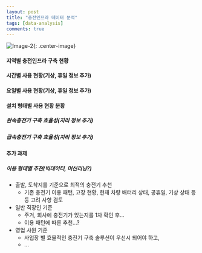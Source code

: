 ```yaml
---
layout: post
title: "충전인프라 데이터 분석"
tags: [data-analysis]
comments: true
---
```

![Image-2](../images/2019-12-15-Charging-infra-analysis){: .center-image}

#### 지역별 충전인프라 구축 현황

#### 시간별 사용 현황(기상, 휴일 정보 추가)

#### 요일별 사용 현황(기상, 휴일 정보 추가)

#### 설치 형태별 사용 현황 분황
##### 완속충전기 구축 효율성(지리 정보 추가)
##### 급속충전기 구축 효율성(지리 정보 추가)




#### 추가 과제
##### 이용 형태별 추천(빅데이터, 머신러닝?)
- 출발, 도착지를 기준으로 최적의 충전기 추천
  - 기존 충전기 이용 패턴, 고장 현황, 현재 차량 배터리 상태, 공휴일, 기상 상태 등등 고려 사항 검토
- 일반 직장인 기준
  - 주거, 회사에 충전기가 있는지를 1차 확인 후...
  - 이용 패턴에 따른 추천...?
- 영업 사원 기준
  - 사업장 별 효율적인 충전기 구축 솔루션이 우선시 되어야 하고,
  - ...



